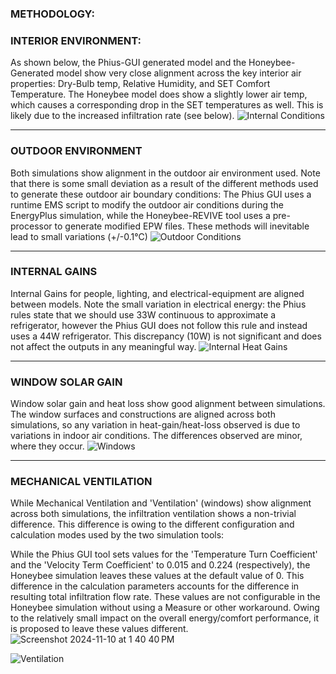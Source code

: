 ### METHODOLOGY:

### INTERIOR ENVIRONMENT:
As shown below, the Phius-GUI generated model and the Honeybee-Generated model show very close alignment across the key interior air properties: Dry-Bulb temp, Relative Humidity, and SET Comfort Temperature. The Honeybee model does show a slightly lower air temp, which causes a corresponding drop in the SET temperatures as well. This is likely due to the increased infiltration rate (see below).
![Internal Conditions](https://github.com/user-attachments/assets/507726c3-bc38-4d3e-86b3-b224fae2a736)

- - - 
### OUTDOOR ENVIRONMENT
Both simulations show alignment in the outdoor air environment used. Note that there is some small deviation as a result of the different methods used to generate these outdoor air boundary conditions: The Phius GUI uses a runtime EMS script to modify the outdoor air conditions during the EnergyPlus simulation, while the Honeybee-REVIVE tool uses a pre-processor to generate modified EPW files. These methods will inevitable lead to small variations (+/-0.1°C)
![Outdoor Conditions](https://github.com/user-attachments/assets/3c128c2d-2ea0-4d4d-bea0-8d47f14b1595)

- - - 
### INTERNAL GAINS
Internal Gains for people, lighting, and electrical-equipment are aligned between models. Note the small variation in electrical energy: the Phius rules state that we should use 33W continuous to approximate a refrigerator, however the Phius GUI does not follow this rule and instead uses a 44W refrigerator. This discrepancy (10W) is not significant and does not affect the outputs in any meaningful way.
![Internal Heat Gains](https://github.com/user-attachments/assets/ac9ef237-aa64-4ff5-a600-9a9811865228)


- - -
### WINDOW SOLAR GAIN
Window solar gain and heat loss show good alignment between simulations. The window surfaces and constructions are aligned across both simulations, so any variation in heat-gain/heat-loss observed is due to variations in indoor air conditions. The differences observed are minor, where they occur.
![Windows](https://github.com/user-attachments/assets/fbd449b6-0397-42cd-9b07-847d5e6af286)

- - - 
### MECHANICAL VENTILATION
While Mechanical Ventilation and 'Ventilation' (windows) show alignment across both simulations, the infiltration ventilation shows a non-trivial difference. This difference is owing to the different configuration and calculation modes used by the two simulation tools:

While the Phius GUI tool sets values for the 'Temperature Turn Coefficient' and the 'Velocity Term Coefficient' to 0.015 and 0.224 (respectively), the Honeybee simulation leaves these values at the default value of 0. This difference in the calculation parameters accounts for the difference in resulting total infiltration flow rate. These values are not configurable in the Honeybee simulation without using a Measure or other workaround. Owing to the relatively small impact on the overall energy/comfort performance, it is proposed to leave these values different. 
![Screenshot 2024-11-10 at 1 40 40 PM](https://github.com/user-attachments/assets/38e3113d-2f42-4b92-8849-0062d8015872)

![Ventilation](https://github.com/user-attachments/assets/8bce4f48-3aed-43e3-a592-3d6d12c63ab9)
